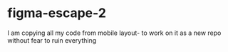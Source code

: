 # figma-escape-2
I am copying all my code from mobile layout- to work on it as a new repo without fear to ruin everything
